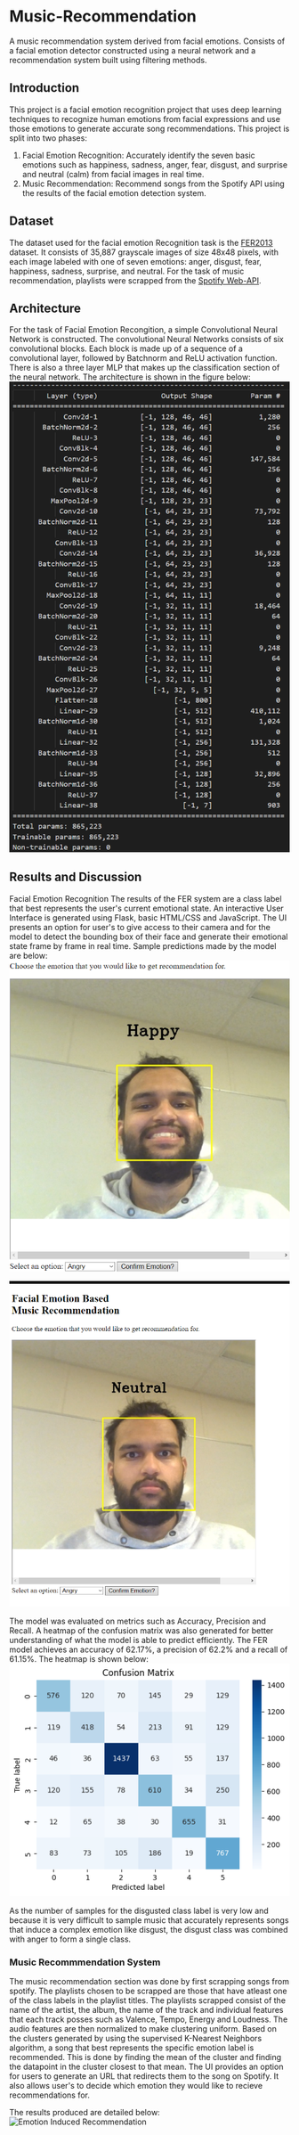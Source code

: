 # Music-Recommendation
A music recommendation system derived from facial emotions. Consists of a facial emotion detector constructed using a neural network and a recommendation system built using filtering methods.

## Introduction
This project is a facial emotion recognition project that uses deep learning techniques to recognize human emotions from facial expressions and use those emotions to generate accurate song recommendations. This project is split into two phases:
1. Facial Emotion Recognition: Accurately identify the seven basic emotions such as happiness, sadness, anger, fear, disgust, and surprise and neutral (calm) from facial images in real time.
2. Music Recommendation: Recommend songs from the Spotify API using the results of the facial emotion detection system.

## Dataset
The dataset used for the facial emotion Recognition task is the [FER2013](https://www.kaggle.com/c/challenges-in-representation-learning-facial-expression-recognition-challenge/data) dataset. It consists of 35,887 grayscale images of size 48x48 pixels, with each image labeled with one of seven emotions: anger, disgust, fear, happiness, sadness, surprise, and neutral. 
For the task of music recommendation, playlists were scrapped from the [Spotify Web-API](https://developer.spotify.com/documentation/web-api/).

## Architecture
For the task of Facial Emotion Recongition, a simple Convolutional Neural Network is constructed. The convolutional Neural Networks consists of six convolutional blocks. Each block is made up of a sequence of a convolutional layer, followed by Batchnorm and ReLU activation function. There is also a three layer MLP that makes up the classification section of the neural network. The architecture is shown in the figure below: ![Model Summary](layers.png)


## Results and Discussion
Facial Emotion Recognition
The results of the FER system are a class label that best represents the user's current emotional state. An interactive User Interface is generated using Flask, basic HTML/CSS and JavaScript. The UI presents an option for user's to give access to their camera and for the model to detect the bounding box of their face and generate their emotional state frame by frame in real time. Sample predictions made by the model are below:
![Happy Class](test_1.png)

![Neutral Class](neutrals.png)

The model was evaluated on metrics such as Accuracy, Precision and Recall. A heatmap of the confusion matrix was also generated for better understanding of what the model is able to predict efficiently. The FER model achieves an accuracy of 62.17%, a precision of 62.2% and a recall of 61.15%. The heatmap is shown below:
![Confusion Matrix](conf_mat.png)

As the number of samples for the disgusted class label is very low and because it is very difficult to sample music that accurately represents songs that induce a complex emotion like disgust, the disgust class was combined with anger to form a single class.

### Music Recommmendation System
The music recommendation section was done by first scrapping songs from spotify. The playlists chosen to be scrapped are those that have atleast one of the class labels in the playlist titles. The playlists scrapped consist of the name of the artist, the album, the name of the track and individual features that each track posses such as Valence, Tempo, Energy and Loudness. The audio features are then normalized to make clustering uniform. Based on the clusters generated by using the supervised K-Nearest Neighbors algorithm, a song that best represents the specific emotion label is recommended. This is done by finding the mean of the cluster and finding the datapoint in the cluster closest to that mean. The UI provides an option for users to generate an URL that redirects them to the song on Spotify. It also allows user's to decide which emotion they would like to recieve recommendations for.

The results produced are detailed below:
![Emotion Induced Recommendation]()

